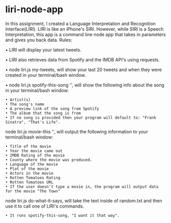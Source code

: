 # liri-node-app

In this assignment, I created a Language Interpretation and Recognition Interface(LIRI). LIRI is like an iPhone's SIRI. However, while SIRI is a Speech Interpretation, this app is a command line node app that takes in parameters and gives you back data. Rules: 

• LIRI will display your latest tweets. 

• LIRI also retrieves data from Spotify and the IMDB API's using requests.

• node liri.js my-tweets, will show your last 20 tweets and when they were created in your terminal/bash window.

• node liri.js spotify-this-song '<song name here>', will show the following info about the song in your terminal/bash window:
  
    • Artist(s)
    • The song's name
    • A preview link of the song from Spotify
    • The album that the song is from
    • If no song is provided then your program will default to: "Frank Sinatra", "That's Life".
    
node liri.js movie-this '<movie name here>', will output the following information to your terminal/bash window:

    • Title of the movie
    • Year the movie came out
    • IMDB Rating of the movie
    • County where the movie was produced. 
    • Language of the movie
    • Plot of the movie
    • Actors in the movie
    • Rotten Tomatoes Rating 
    • Rotten Tomatoes URL
    • If the user doesn't type a movie in, the program will output data for the movie "The Town"

node liri.js do-what-it-says, will take the text inside of random.txt and then use it to call one of LIRI's commands.

    • It runs spotify-this-song, "I want it that way".
